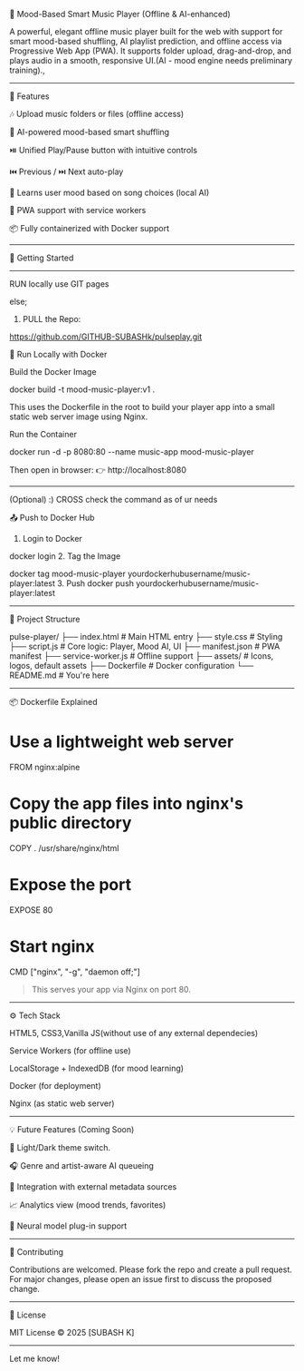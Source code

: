 🎵 Mood-Based Smart Music Player (Offline & AI-enhanced)

A powerful, elegant offline music player built for the web with support for smart mood-based shuffling, AI playlist prediction, and offline access via Progressive Web App (PWA). It supports folder upload, drag-and-drop, and plays audio in a smooth, responsive UI.(AI - mood engine needs preliminary training).,


---

📁 Features

🎶 Upload music folders or files (offline access)

🤖 AI-powered mood-based smart shuffling

⏯️ Unified Play/Pause button with intuitive controls

⏮️ Previous / ⏭️ Next auto-play

🧠 Learns user mood based on song choices (local AI)

🧱 PWA support with service workers

📦 Fully containerized with Docker support



---

🚀 Getting Started

---
RUN locally use GIT pages 

else;

1. PULL the Repo:

https://github.com/GITHUB-SUBASHk/pulseplay.git

🐳 Run Locally with Docker

Build the Docker Image

docker build -t mood-music-player:v1 .

This uses the Dockerfile in the root to build your player app into a small static web server image using Nginx.

Run the Container

docker run -d -p 8080:80 --name music-app mood-music-player

Then open in browser:
👉 http://localhost:8080


---

(Optional) :)
CROSS check the command as of ur needs

📤 Push to Docker Hub 
1. Login to Docker

docker login
2. Tag the Image

docker tag mood-music-player yourdockerhubusername/music-player:latest
3. Push
docker push yourdockerhubusername/music-player:latest

---

📂 Project Structure

pulse-player/
├── index.html             # Main HTML entry
├── style.css              # Styling
├── script.js              # Core logic: Player, Mood AI, UI
├── manifest.json          # PWA manifest
├── service-worker.js      # Offline support
├── assets/                # Icons, logos, default assets
├── Dockerfile             # Docker configuration
└── README.md              # You're here


---

📦 Dockerfile Explained

# Use a lightweight web server
FROM nginx:alpine

# Copy the app files into nginx's public directory
COPY . /usr/share/nginx/html

# Expose the port
EXPOSE 80

# Start nginx
CMD ["nginx", "-g", "daemon off;"]

> This serves your app via Nginx on port 80.

---

⚙️ Tech Stack

HTML5, CSS3,Vanilla JS(without use of any external dependecies)

Service Workers (for offline use)

LocalStorage + IndexedDB (for mood learning)

Docker (for deployment)

Nginx (as static web server)

---

💡 Future Features (Coming Soon)

🌙 Light/Dark theme switch.

🎧 Genre and artist-aware AI queueing

💽 Integration with external metadata sources

📈 Analytics view (mood trends, favorites)

🧠 Neural model plug-in support

---

🙌 Contributing

Contributions are welcomed. Please fork the repo and create a pull request. For major changes, please open an issue first to discuss the proposed change.

---

📄 License

MIT License © 2025 [SUBASH K]

---

Let me know!
